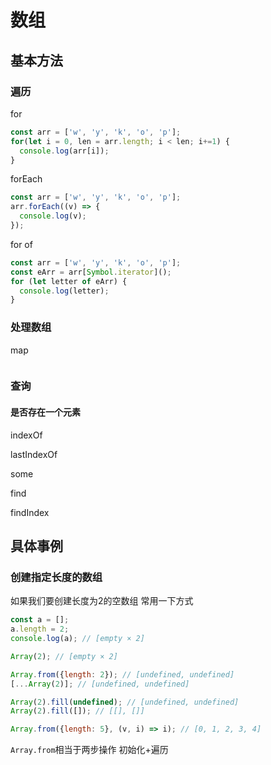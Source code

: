 # 数组

## 基本方法

### 遍历

for
```js
const arr = ['w', 'y', 'k', 'o', 'p'];
for(let i = 0, len = arr.length; i < len; i+=1) {
  console.log(arr[i]);
}
```

forEach
```js
const arr = ['w', 'y', 'k', 'o', 'p'];
arr.forEach((v) => {
  console.log(v);
});
```

for of
```js
const arr = ['w', 'y', 'k', 'o', 'p'];
const eArr = arr[Symbol.iterator]();
for (let letter of eArr) {
  console.log(letter);
}
```

### 处理数组

map
```js

```


### 查询


#### 是否存在一个元素

indexOf

lastIndexOf

some

find

findIndex







## 具体事例

### 创建指定长度的数组

如果我们要创建长度为2的空数组
常用一下方式
```js
const a = [];
a.length = 2;
console.log(a); // [empty × 2]

Array(2); // [empty × 2]
```

```js
Array.from({length: 2}); // [undefined, undefined]
[...Array(2)]; // [undefined, undefined]
```

```js
Array(2).fill(undefined); // [undefined, undefined]
Array(2).fill([]); // [[], []]
```

```js
Array.from({length: 5}, (v, i) => i); // [0, 1, 2, 3, 4]
```
`Array.from`相当于两步操作 初始化+遍历

